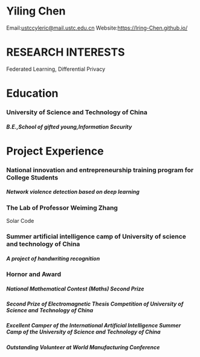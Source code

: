  # Yiling Chen
 Email:ustccyleric@mail.ustc.edu.cn   Website:https://Iring-Chen.github.io/  
 # RESEARCH INTERESTS
 Federated Learning, Differential Privacy
 # Education  
 ### University of Science and Technology of China   
 ##### B.E.,School of gifted young,Information Security     
 # Project Experience
 ### National innovation and entrepreneurship training program for College Students
 ##### Network violence detection based on deep learning  
 ### The Lab of Professor Weiming Zhang  
 Solar Code
 ### Summer artificial intelligence camp of University of science and technology of China 
 ##### A project of handwriting recognition
 ### Hornor and Award
 ##### National Mathematical Contest (Maths) Second Prize
 ##### Second Prize of Electromagnetic Thesis Competition of University of Science and Technology of China
 ##### Excellent Camper of the International Artificial Intelligence Summer Camp of the University of Science and Technology of China
 ##### Outstanding Volunteer at World Manufacturing Conference
